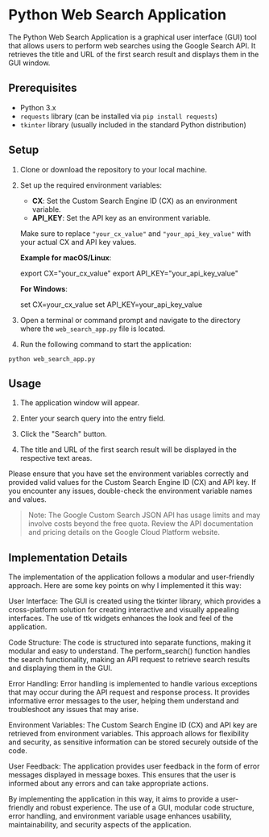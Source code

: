 # Python Web Search Application

The Python Web Search Application is a graphical user interface (GUI) tool that allows users to perform web searches using the Google Search API. It retrieves the title and URL of the first search result and displays them in the GUI window.

## Prerequisites

- Python 3.x
- `requests` library (can be installed via `pip install requests`)
- `tkinter` library (usually included in the standard Python distribution)

## Setup

1. Clone or download the repository to your local machine.

2. Set up the required environment variables:

   - **CX**: Set the Custom Search Engine ID (CX) as an environment variable.
   - **API_KEY**: Set the API key as an environment variable.

   Make sure to replace `"your_cx_value"` and `"your_api_key_value"` with your actual CX and API key values.

   **Example for macOS/Linux**:
   
   export CX="your_cx_value"
   export API_KEY="your_api_key_value"
   
   **For Windows**: 

   set CX=your_cx_value
   set API_KEY=your_api_key_value
   

3. Open a terminal or command prompt and navigate to the directory where the `web_search_app.py` file is located.

4. Run the following command to start the application:
  ```shell
  python web_search_app.py
  ```


## Usage

1. The application window will appear.

2. Enter your search query into the entry field.

3. Click the "Search" button.

4. The title and URL of the first search result will be displayed in the respective text areas.

Please ensure that you have set the environment variables correctly and provided valid values for the Custom Search Engine ID (CX) and API key. If you encounter any issues, double-check the environment variable names and values.

> Note: The Google Custom Search JSON API has usage limits and may involve costs beyond the free quota. Review the API documentation and pricing details on the Google Cloud Platform website.
## Implementation Details

The implementation of the application follows a modular and user-friendly approach. Here are some key points on why I implemented it this way:

User Interface: The GUI is created using the tkinter library, which provides a cross-platform solution for creating interactive and visually appealing interfaces. The use of ttk widgets enhances the look and feel of the application.

Code Structure: The code is structured into separate functions, making it modular and easy to understand. The perform_search() function handles the search functionality, making an API request to retrieve search results and displaying them in the GUI.

Error Handling: Error handling is implemented to handle various exceptions that may occur during the API request and response process. It provides informative error messages to the user, helping them understand and troubleshoot any issues that may arise.

Environment Variables: The Custom Search Engine ID (CX) and API key are retrieved from environment variables. This approach allows for flexibility and security, as sensitive information can be stored securely outside of the code.

User Feedback: The application provides user feedback in the form of error messages displayed in message boxes. This ensures that the user is informed about any errors and can take appropriate actions.

By implementing the application in this way, it aims to provide a user-friendly and robust experience. The use of a GUI, modular code structure, error handling, and environment variable usage enhances usability, maintainability, and security aspects of the application.

